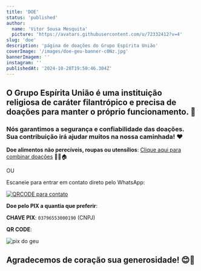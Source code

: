 ```yaml
---
title: 'DOE'
status: 'published'
author:
  name: 'Vitor Sousa Mesquita'
  picture: 'https://avatars.githubusercontent.com/u/72332412?v=4'
slug: 'doe'
description: 'página de doações do Grupo Espírita União'
coverImage: '/images/doe-geu-banner-c0Nz.jpg'
bannerImagem: ''
instagram: ''
publishedAt: '2024-10-28T19:50:46.304Z'
---
```


## O **Grupo Espírita União** é uma instituição religiosa de caráter filantrópico e precisa de doações para manter o próprio funcionamento. 🙏

### Nós garantimos a segurança e confiabilidade das doações. Sua contribuição irá ajudar muitos na nossa caminhada! ❤️

**Doe alimentos não perecíveis, roupas ou utensílios**: [Clique aqui para combinar doações](https://wa.link/rv61jb) 🍲👗🏠

OU

Escaneie para entrar em contato direto pelo WhatsApp:

[![QRCODE para contato](/images/wa.link_rv61jb-UyMD.png)](https://wa.link/rv61jb)

**Doe pelo PIX a quantia que preferir**:

**CHAVE PIX**: `03796553000190` (CNPJ)

**QR CODE**:

![pix do geu](/images/qrdoegeu-E5MT.png)

## Agradecemos de coração sua generosidade! 😊💖